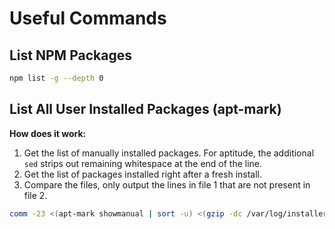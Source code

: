 # Useful Commands

## List NPM Packages

```bash
npm list -g --depth 0
```

## List All User Installed Packages \(apt-mark\)

**How does it work:**

1. Get the list of manually installed packages. For aptitude, the additional `sed` strips out remaining whitespace at the end of the line.
2. Get the list of packages installed right after a fresh install.
3. Compare the files, only output the lines in file 1 that are not present in file 2.

```bash
comm -23 <(apt-mark showmanual | sort -u) <(gzip -dc /var/log/installer/initial-status.gz | sed -n 's/^Package: //p' | sort -u)
```

